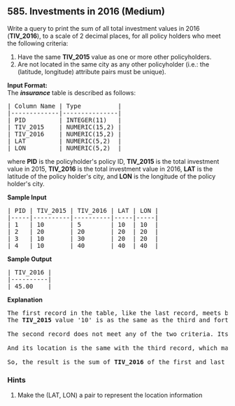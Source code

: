 <!--|This file generated by command(leetcode description); DO NOT EDIT.    |-->
<!--+----------------------------------------------------------------------+-->
<!--|@author    Openset <openset.wang@gmail.com>                           |-->
<!--|@link      https://github.com/openset                                 |-->
<!--|@home      https://github.com/openset/leetcode                        |-->
<!--+----------------------------------------------------------------------+-->

## 585. Investments in 2016 (Medium)

<p>Write a query to print the sum of all total investment values in 2016 (<b>TIV_2016</b>), to a scale of 2 decimal places, for all policy holders who meet the following criteria:</p>

<ol>
<li>Have the same <b>TIV_2015</b> value as one or more other policyholders.</li>
<li>Are not located in the same city as any other policyholder (i.e.: the (latitude, longitude) attribute pairs must be unique).</li>
</ol>

<p><b>Input Format:</b><br />
The <b><i>insurance</i></b> table is described as follows:</p>

<pre>
| Column Name | Type          |
|-------------|---------------|
| PID         | INTEGER(11)   |
| TIV_2015    | NUMERIC(15,2) |
| TIV_2016    | NUMERIC(15,2) |
| LAT         | NUMERIC(5,2)  |
| LON         | NUMERIC(5,2)  |
</pre>

<p>where <b>PID</b> is the policyholder's policy ID, <b>TIV_2015</b> is the total investment value in 2015, <b>TIV_2016</b> is the total investment value in 2016, <b>LAT</b> is the latitude of the policy holder's city, and <b>LON</b> is the longitude of the policy holder's city.</p>

<p><b>Sample Input</b></p>

<pre>
| PID | TIV_2015 | TIV_2016 | LAT | LON |
|-----|----------|----------|-----|-----|
| 1   | 10       | 5        | 10  | 10  |
| 2   | 20       | 20       | 20  | 20  |
| 3   | 10       | 30       | 20  | 20  |
| 4   | 10       | 40       | 40  | 40  |
</pre>

<p><b>Sample Output</b></p>
<pre>
| TIV_2016 |
|----------|
| 45.00    |
</pre>

<p><b>Explanation</b></p>

<pre>
The first record in the table, like the last record, meets both of the two criteria.
The <b>TIV_2015</b> value '10' is as the same as the third and forth record, and its location unique.

The second record does not meet any of the two criteria. Its <b>TIV_2015</b> is not like any other policyholders.

And its location is the same with the third record, which makes the third record fail, too.

So, the result is the sum of <b>TIV_2016</b> of the first and last record, which is 45.</pre>

### Hints
  1. Make the (LAT, LON) a pair to represent the location information
